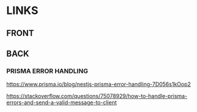 # LINKS

## FRONT

## BACK

### PRISMA ERROR HANDLING

https://www.prisma.io/blog/nestjs-prisma-error-handling-7D056s1kOop2

https://stackoverflow.com/questions/75078929/how-to-handle-prisma-errors-and-send-a-valid-message-to-client
